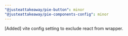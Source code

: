 ```yaml
---
"@justeattakeaway/pie-button": minor
"@justeattakeaway/pie-components-config": minor
---
```


[Added] vite config setting to exclude react from wrapper.
